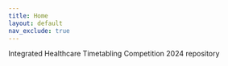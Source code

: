 ```yaml
---
title: Home
layout: default
nav_exclude: true
---
```

Integrated Healthcare Timetabling Competition 2024 repository
